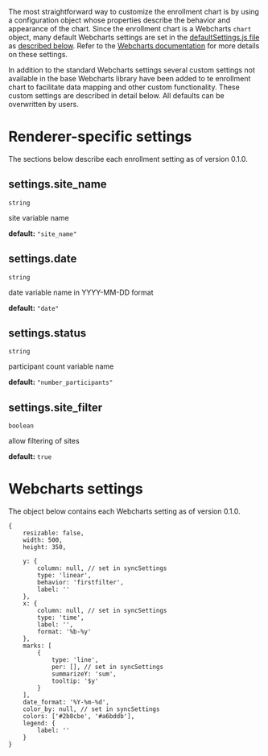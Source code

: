 The most straightforward way to customize the enrollment chart is by using a configuration object whose properties describe the behavior and appearance of the chart. Since the enrollment chart is a Webcharts `chart` object, many default Webcharts settings are set in the [defaultSettings.js file](https://github.com/RhoInc/query-overview/blob/master/src/defaultSettings.js) as [described below](#webcharts-settings). Refer to the [Webcharts documentation](https://github.com/RhoInc/Webcharts/wiki/Chart-Configuration) for more details on these settings.

In addition to the standard Webcharts settings several custom settings not available in the base Webcharts library have been added to te enrollment chart to facilitate data mapping and other custom functionality. These custom settings are described in detail below. All defaults can be overwritten by users.

# Renderer-specific settings
The sections below describe each enrollment setting as of version 0.1.0.

## settings.site_name
`string`

site variable name

**default:** `"site_name"`



## settings.date
`string`

date variable name in YYYY-MM-DD format

**default:** `"date"`



## settings.status
`string`

participant count variable name

**default:** `"number_participants"`



## settings.site_filter
`boolean`

allow filtering of sites

**default:** `true`

# Webcharts settings
The object below contains each Webcharts setting as of version 0.1.0.

```
{    resizable: false,    width: 500,    height: 350,    y: {        column: null, // set in syncSettings        type: 'linear',        behavior: 'firstfilter',        label: ''    },    x: {        column: null, // set in syncSettings        type: 'time',        label: '',        format: '%b-%y'    },    marks: [        {            type: 'line',            per: [], // set in syncSettings            summarizeY: 'sum',            tooltip: '$y'        }    ],    date_format: '%Y-%m-%d',    color_by: null, // set in syncSettings    colors: ['#2b8cbe', '#a6bddb'],    legend: {        label: ''    }}
```